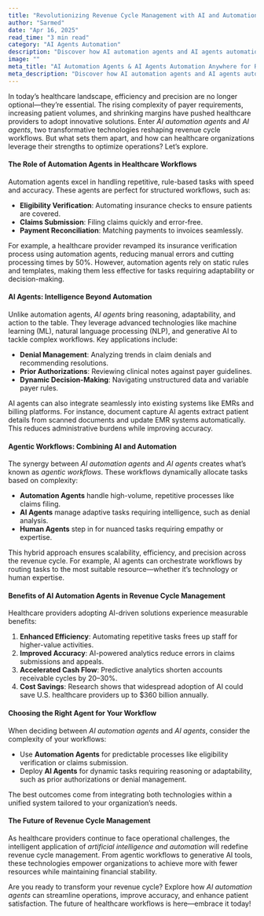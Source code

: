 ```yaml
---
title: "Revolutionizing Revenue Cycle Management with AI and Automation Agents"
author: "Sarmed"
date: "Apr 16, 2025"
read_time: "3 min read"
category: "AI Agents Automation"
description: "Discover how AI automation agents and AI agents automation anywhere are transforming revenue cycle management. Learn the benefits of artificial intelligence and automation in healthcare workflows."
image: ""
meta_title: "AI Automation Agents & AI Agents Automation Anywhere for Revenue Cycle Workflows"
meta_description: "Discover how AI automation agents and AI agents automation anywhere are transforming revenue cycle management. Learn the benefits of artificial intelligence and automation in healthcare workflows."
---
```


In today’s healthcare landscape, efficiency and precision are no longer optional—they’re essential. The rising complexity of payer requirements, increasing patient volumes, and shrinking margins have pushed healthcare providers to adopt innovative solutions. Enter _AI automation agents_ and _AI agents_, two transformative technologies reshaping revenue cycle workflows. But what sets them apart, and how can healthcare organizations leverage their strengths to optimize operations? Let’s explore.

#### The Role of Automation Agents in Healthcare Workflows

Automation agents excel in handling repetitive, rule-based tasks with speed and accuracy. These agents are perfect for structured workflows, such as:

- **Eligibility Verification**: Automating insurance checks to ensure patients are covered.
- **Claims Submission**: Filing claims quickly and error-free.
- **Payment Reconciliation**: Matching payments to invoices seamlessly.

For example, a healthcare provider revamped its insurance verification process using automation agents, reducing manual errors and cutting processing times by 50%. However, automation agents rely on static rules and templates, making them less effective for tasks requiring adaptability or decision-making.

#### AI Agents: Intelligence Beyond Automation

Unlike automation agents, _AI agents_ bring reasoning, adaptability, and action to the table. They leverage advanced technologies like machine learning (ML), natural language processing (NLP), and generative AI to tackle complex workflows. Key applications include:

- **Denial Management**: Analyzing trends in claim denials and recommending resolutions.
- **Prior Authorizations**: Reviewing clinical notes against payer guidelines.
- **Dynamic Decision-Making**: Navigating unstructured data and variable payer rules.

AI agents can also integrate seamlessly into existing systems like EMRs and billing platforms. For instance, document capture AI agents extract patient details from scanned documents and update EMR systems automatically. This reduces administrative burdens while improving accuracy.

#### Agentic Workflows: Combining AI and Automation

The synergy between _AI automation agents_ and _AI agents_ creates what’s known as _agentic workflows_. These workflows dynamically allocate tasks based on complexity:

- **Automation Agents** handle high-volume, repetitive processes like claims filing.
- **AI Agents** manage adaptive tasks requiring intelligence, such as denial analysis.
- **Human Agents** step in for nuanced tasks requiring empathy or expertise.

This hybrid approach ensures scalability, efficiency, and precision across the revenue cycle. For example, AI agents can orchestrate workflows by routing tasks to the most suitable resource—whether it’s technology or human expertise.

#### Benefits of AI Automation Agents in Revenue Cycle Management

Healthcare providers adopting AI-driven solutions experience measurable benefits:

1. **Enhanced Efficiency**: Automating repetitive tasks frees up staff for higher-value activities.
2. **Improved Accuracy**: AI-powered analytics reduce errors in claims submissions and appeals.
3. **Accelerated Cash Flow**: Predictive analytics shorten accounts receivable cycles by 20–30%.
4. **Cost Savings**: Research shows that widespread adoption of AI could save U.S. healthcare providers up to $360 billion annually.

#### Choosing the Right Agent for Your Workflow

When deciding between _AI automation agents_ and _AI agents_, consider the complexity of your workflows:

- Use **Automation Agents** for predictable processes like eligibility verification or claims submission.
- Deploy **AI Agents** for dynamic tasks requiring reasoning or adaptability, such as prior authorizations or denial management.

The best outcomes come from integrating both technologies within a unified system tailored to your organization’s needs.

#### The Future of Revenue Cycle Management

As healthcare providers continue to face operational challenges, the intelligent application of _artificial intelligence and automation_ will redefine revenue cycle management. From agentic workflows to generative AI tools, these technologies empower organizations to achieve more with fewer resources while maintaining financial stability.

Are you ready to transform your revenue cycle? Explore how _AI automation agents_ can streamline operations, improve accuracy, and enhance patient satisfaction. The future of healthcare workflows is here—embrace it today!
